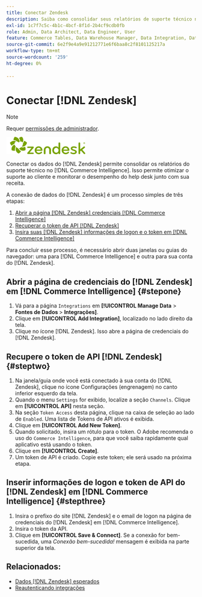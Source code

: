 ```yaml
---
title: Conectar Zendesk
description: Saiba como consolidar seus relatórios de suporte técnico no [!DNL Commerce Intelligence].
exl-id: 1c7f7c5c-4b1c-4bcf-8f1d-2b4cf9cdb0fb
role: Admin, Data Architect, Data Engineer, User
feature: Commerce Tables, Data Warehouse Manager, Data Integration, Data Import/Export
source-git-commit: 6e2f9e4a9e91212771e6f6baa8c2f8101125217a
workflow-type: tm+mt
source-wordcount: '259'
ht-degree: 0%

---
```


# Conectar [!DNL Zendesk]

>[!NOTE]
>
>Requer [permissões de administrador](../../../administrator/user-management/user-management.md).

![](../../../assets/Zendesk_logo.png)

Conectar os dados do [!DNL Zendesk] permite consolidar os relatórios do suporte técnico no [!DNL Commerce Intelligence]. Isso permite otimizar o suporte ao cliente e monitorar o desempenho do help desk junto com sua receita.

A conexão de dados do [!DNL Zendesk] é um processo simples de três etapas:

1. [Abrir a página  [!DNL Zendesk] credenciais [!DNL Commerce Intelligence]](#stepone)
1. [Recuperar o token de API  [!DNL Zendesk] ](#steptwo)
1. [Insira suas  [!DNL Zendesk] informações de logon e o token em  [!DNL Commerce Intelligence]](#stepthree)

Para concluir esse processo, é necessário abrir duas janelas ou guias do navegador: uma para [!DNL Commerce Intelligence] e outra para sua conta do [!DNL Zendesk].

## Abrir a página de credenciais do [!DNL Zendesk] em [!DNL Commerce Intelligence] {#stepone}

1. Vá para a página `Integrations` em **[!UICONTROL Manage Data** > **&#x200B; Fontes de Dados &#x200B;**> **Integrações]**.
1. Clique em **[!UICONTROL Add Integration]**, localizado no lado direito da tela.
1. Clique no ícone [!DNL Zendesk]. Isso abre a página de credenciais do [!DNL Zendesk].

## Recupere o token de API [!DNL Zendesk] {#steptwo}

1. Na janela/guia onde você está conectado à sua conta do [!DNL Zendesk], clique no ícone Configurações (engrenagem) no canto inferior esquerdo da tela.
1. Quando o menu `Settings` for exibido, localize a seção `Channels`. Clique em **[!UICONTROL API]** nesta seção.
1. Na seção `Token Access` desta página, clique na caixa de seleção ao lado de `Enabled`. Uma lista de Tokens de API ativos é exibida.
1. Clique em **[!UICONTROL Add New Token]**.
1. Quando solicitado, insira um rótulo para o token. O Adobe recomenda o uso do `Commerce Intelligence`, para que você saiba rapidamente qual aplicativo está usando o token.
1. Clique em **[!UICONTROL Create]**.
1. Um token de API é criado. Copie este token; ele será usado na próxima etapa.

## Inserir informações de logon e token de API do [!DNL Zendesk] em [!DNL Commerce Intelligence] {#stepthree}

1. Insira o prefixo do site [!DNL Zendesk] e o email de logon na página de credenciais do [!DNL Zendesk] em [!DNL Commerce Intelligence].
1. Insira o token da API.
1. Clique em **[!UICONTROL Save & Connect]**. Se a conexão for bem-sucedida, uma *Conexão bem-sucedida!* mensagem é exibida na parte superior da tela.

## Relacionados:

* [Dados  [!DNL Zendesk]  esperados](../integrations/exp-zendesk-data.md)
* [Reautenticando integrações](https://experienceleague.adobe.com/docs/commerce-knowledge-base/kb/how-to/mbi-reauthenticating-integrations.html?lang=pt-BR)
